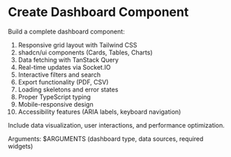 # Create Dashboard Component

Build a complete dashboard component:

1. Responsive grid layout with Tailwind CSS
2. shadcn/ui components (Cards, Tables, Charts)
3. Data fetching with TanStack Query
4. Real-time updates via Socket.IO
5. Interactive filters and search
6. Export functionality (PDF, CSV)
7. Loading skeletons and error states
8. Proper TypeScript typing
9. Mobile-responsive design
10. Accessibility features (ARIA labels, keyboard navigation)

Include data visualization, user interactions, and performance optimization.

Arguments: $ARGUMENTS (dashboard type, data sources, required widgets)